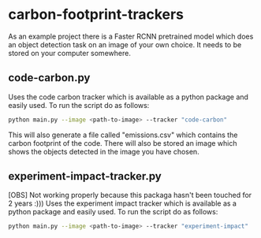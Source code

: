 # carbon-footprint-trackers

As an example project there is a Faster RCNN pretrained model which does an object detection task on an image of your own choice. It needs to be stored on your computer somewhere. 
## code-carbon.py 
Uses the code carbon tracker which is available as a python package and easily used. 
To run the script do as follows:

```bash
python main.py --image <path-to-image> --tracker "code-carbon"
```

This will also generate a file called "emissions.csv" which contains the carbon footprint of the code. There will also be stored an image which shows the objects detected in the image you have chosen.

## experiment-impact-tracker.py
[OBS] Not working properly because this packaga hasn't been touched for 2 years :))) 
Uses the experiment impact tracker which is available as a python package and easily used.
To run the script do as follows:

```bash
python main.py --image <path-to-image> --tracker "experiment-impact"
```
